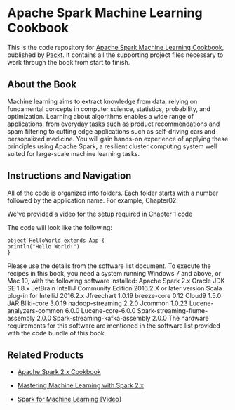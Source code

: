 # Apache Spark Machine Learning Cookbook
This is the code repository for [Apache Spark Machine Learning Cookbook](https://www.packtpub.com/big-data-and-business-intelligence/apache-spark-machine-learning-cookbook?utm_source=github&utm_medium=repository&utm_campaign=9781783551606), published by [Packt](https://www.packtpub.com/?utm_source=github). It contains all the supporting project files necessary to work through the book from start to finish.
## About the Book
Machine learning aims to extract knowledge from data, relying on fundamental concepts in computer science, statistics, probability, and optimization. Learning about algorithms enables a wide range of applications, from everyday tasks such as product recommendations and spam filtering to cutting edge applications such as self-driving cars and personalized medicine. You will gain hands-on experience of applying these principles using Apache Spark, a resilient cluster computing system well suited for large-scale machine learning tasks.
## Instructions and Navigation
All of the code is organized into folders. Each folder starts with a number followed by the application name. For example, Chapter02.

We've provided a video for the setup required in Chapter 1 code

The code will look like the following:
```
object HelloWorld extends App {
println("Hello World!")
}
```

Please use the details from the software list document.
To execute the recipes in this book, you need a system running Windows 7 and above, or
Mac 10, with the following software installed:
Apache Spark 2.x
Oracle JDK SE 1.8.x
JetBrain IntelliJ Community Edition 2016.2.X or later version
Scala plug-in for IntelliJ 2016.2.x
Jfreechart 1.0.19
breeze-core 0.12
Cloud9 1.5.0 JAR
Bliki-core 3.0.19
hadoop-streaming 2.2.0
Jcommon 1.0.23
Lucene-analyzers-common 6.0.0
Lucene-core-6.0.0
Spark-streaming-flume-assembly 2.0.0
Spark-streaming-kafka-assembly 2.0.0
The hardware requirements for this software are mentioned in the software list provided with the code bundle of this book.

## Related Products
* [Apache Spark 2.x Cookbook](https://www.packtpub.com/big-data-and-business-intelligence/apache-spark-2x-cookbook?utm_source=github&utm_medium=repository&utm_campaign=9781787127265)

* [Mastering Machine Learning with Spark 2.x](https://www.packtpub.com/big-data-and-business-intelligence/mastering-machine-learning-spark-2x?utm_source=github&utm_medium=repository&utm_campaign=9781785283451)

* [Spark for Machine Learning [Video]](https://www.packtpub.com/big-data-and-business-intelligence/spark-machine-learning-video?utm_source=github&utm_medium=repository&utm_campaign=9781786466594)

